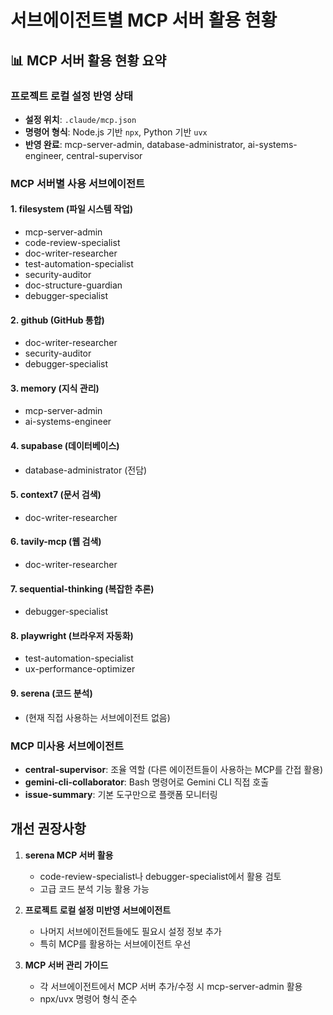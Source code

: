# 서브에이전트별 MCP 서버 활용 현황

## 📊 MCP 서버 활용 현황 요약

### 프로젝트 로컬 설정 반영 상태
- **설정 위치**: `.claude/mcp.json`
- **명령어 형식**: Node.js 기반 `npx`, Python 기반 `uvx`
- **반영 완료**: mcp-server-admin, database-administrator, ai-systems-engineer, central-supervisor

### MCP 서버별 사용 서브에이전트

#### 1. filesystem (파일 시스템 작업)
- mcp-server-admin
- code-review-specialist
- doc-writer-researcher
- test-automation-specialist
- security-auditor
- doc-structure-guardian
- debugger-specialist

#### 2. github (GitHub 통합)
- doc-writer-researcher
- security-auditor
- debugger-specialist

#### 3. memory (지식 관리)
- mcp-server-admin
- ai-systems-engineer

#### 4. supabase (데이터베이스)
- database-administrator (전담)

#### 5. context7 (문서 검색)
- doc-writer-researcher

#### 6. tavily-mcp (웹 검색)
- doc-writer-researcher

#### 7. sequential-thinking (복잡한 추론)
- debugger-specialist

#### 8. playwright (브라우저 자동화)
- test-automation-specialist
- ux-performance-optimizer

#### 9. serena (코드 분석)
- (현재 직접 사용하는 서브에이전트 없음)

### MCP 미사용 서브에이전트
- **central-supervisor**: 조율 역할 (다른 에이전트들이 사용하는 MCP를 간접 활용)
- **gemini-cli-collaborator**: Bash 명령어로 Gemini CLI 직접 호출
- **issue-summary**: 기본 도구만으로 플랫폼 모니터링

## 개선 권장사항

1. **serena MCP 서버 활용**
   - code-review-specialist나 debugger-specialist에서 활용 검토
   - 고급 코드 분석 기능 활용 가능

2. **프로젝트 로컬 설정 미반영 서브에이전트**
   - 나머지 서브에이전트들에도 필요시 설정 정보 추가
   - 특히 MCP를 활용하는 서브에이전트 우선

3. **MCP 서버 관리 가이드**
   - 각 서브에이전트에서 MCP 서버 추가/수정 시 mcp-server-admin 활용
   - npx/uvx 명령어 형식 준수